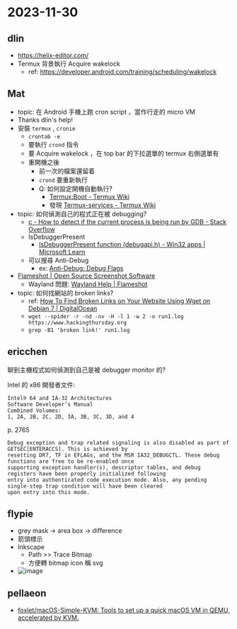 # 2023-11-30

## dlin

- https://helix-editor.com/
- Termux 背景執行 Acquire wakelock
    - ref: https://developer.android.com/training/scheduling/wakelock

## Mat

- topic: 在 Android 手機上跑 cron script ，當作行走的 micro VM
- Thanks dlin's help!
- 安裝 `termux` , `cronie`
    - `crontab -e`
    - 要執行 `crond` 指令
    - 要 Acquire wakelock ，在 top bar 的下拉選單的 termux 右側選單有
    - 重開機之後
        - 前一次的檔案還留着
        - `crond` 要重新執行
        - Q: 如何設定開機自動執行?
            - [Termux:Boot - Termux Wiki](https://wiki.termux.com/wiki/Termux:Boot)
            - 發現 [Termux-services - Termux Wiki](https://wiki.termux.com/wiki/Termux-services)
- topic: 如何偵測自己的程式正在被 debugging?
    - [c - How to detect if the current process is being run by GDB - Stack Overflow](https://stackoverflow.com/questions/3596781/how-to-detect-if-the-current-process-is-being-run-by-gdb)
    - IsDebuggerPresent
        - [IsDebuggerPresent function (debugapi.h) - Win32 apps | Microsoft Learn](https://learn.microsoft.com/en-us/windows/win32/api/debugapi/nf-debugapi-isdebuggerpresent)
    - 可以搜尋 Anti-Debug
        - ex: [Anti-Debug: Debug Flags](https://anti-debug.checkpoint.com/techniques/debug-flags.html)
- [Flameshot | Open Source Screenshot Software](https://flameshot.org/)
    - Wayland 問題: [Wayland Help | Flameshot](https://flameshot.org/docs/guide/wayland-help/)
- topic: 如何找網站的 broken links?
    - ref: [How To Find Broken Links on Your Website Using Wget on Debian 7 | DigitalOcean](https://www.digitalocean.com/community/tutorials/how-to-find-broken-links-on-your-website-using-wget-on-debian-7)
    - `wget --spider -r -nd -nv -H -l 1 -w 2 -o run1.log https://www.hackingthursday.org`
    - `grep -B1 'broken link!' run1.log`


## ericchen

聊到主機程式如何偵測到自己是被 debugger monitor 的?

Intel 的 x86 開發者文件:

```
Intel® 64 and IA-32 Architectures
Software Developer’s Manual
Combined Volumes:
1, 2A, 2B, 2C, 2D, 3A, 3B, 3C, 3D, and 4
```

p. 2765

```
Debug exception and trap related signaling is also disabled as part of GETSEC[ENTERACCS]. This is achieved by
resetting DR7, TF in EFLAGs, and the MSR IA32_DEBUGCTL. These debug functions are free to be re-enabled once
supporting exception handler(s), descriptor tables, and debug registers have been properly initialized following
entry into authenticated code execution mode. Also, any pending single-step trap condition will have been cleared
upon entry into this mode.
```


## flypie

- grey mask -> area box -> difference
- 箭頭標示
- Inkscape
    - Path >> Trace Bitmap
    - 方便轉 bitmap icon 稱 svg
- ![image](https://hackmd.io/_uploads/B1TzxzIBT.png)


## pellaeon

- [foxlet/macOS-Simple-KVM: Tools to set up a quick macOS VM in QEMU, accelerated by KVM.](https://github.com/foxlet/macOS-Simple-KVM)

